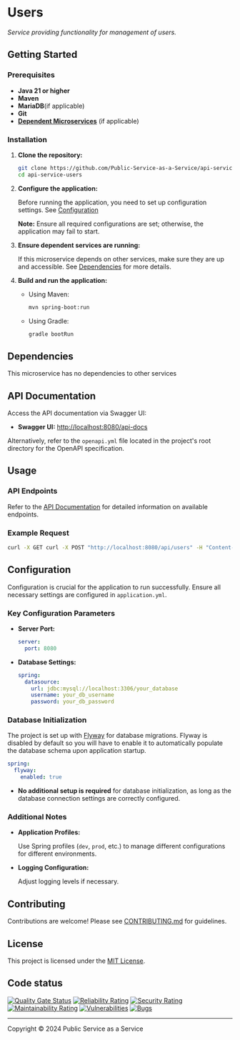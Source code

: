 # Users

_Service providing functionality for management of users._

## Getting Started

### Prerequisites

- **Java 21 or higher**
- **Maven**
- **MariaDB**(if applicable)
- **Git**
- **[Dependent Microservices](#dependencies)** (if applicable)

### Installation

1. **Clone the repository:**

   ```bash
   git clone https://github.com/Public-Service-as-a-Service/api-service-users.git
   cd api-service-users
   ```
2. **Configure the application:**

   Before running the application, you need to set up configuration settings.
   See [Configuration](#Configuration)

   **Note:** Ensure all required configurations are set; otherwise, the application may fail to start.

3. **Ensure dependent services are running:**

   If this microservice depends on other services, make sure they are up and accessible. See [Dependencies](#dependencies) for more details.

4. **Build and run the application:**

   - Using Maven:

     ```bash
     mvn spring-boot:run
     ```
   - Using Gradle:

     ```bash
     gradle bootRun
     ```

## Dependencies

This microservice has no dependencies to other services

## API Documentation

Access the API documentation via Swagger UI:

- **Swagger UI:** [http://localhost:8080/api-docs](http://localhost:8080/api-docs)

Alternatively, refer to the `openapi.yml` file located in the project's root directory for the OpenAPI specification.

## Usage

### API Endpoints

Refer to the [API Documentation](#api-documentation) for detailed information on available endpoints.

### Example Request

```bash
curl -X GET curl -X POST "http://localhost:8080/api/users" -H "Content-Type: application/json" -d "{\"email\": \"1\"}"
```

## Configuration

Configuration is crucial for the application to run successfully. Ensure all necessary settings are configured in `application.yml`.

### Key Configuration Parameters

- **Server Port:**

  ```yaml
  server:
    port: 8080
  ```
- **Database Settings:**

  ```yaml
  spring:
    datasource:
      url: jdbc:mysql://localhost:3306/your_database
      username: your_db_username
      password: your_db_password
  ```

### Database Initialization

The project is set up with [Flyway](https://github.com/flyway/flyway) for database migrations. Flyway is disabled by default so you will have to enable it to automatically populate the database schema upon application startup.

```yaml
spring:
  flyway:
    enabled: true
```

- **No additional setup is required** for database initialization, as long as the database connection settings are correctly configured.

### Additional Notes

- **Application Profiles:**

  Use Spring profiles (`dev`, `prod`, etc.) to manage different configurations for different environments.

- **Logging Configuration:**

  Adjust logging levels if necessary.

## Contributing

Contributions are welcome! Please see [CONTRIBUTING.md](https://github.com/Sundsvallskommun/.github/blob/main/.github/CONTRIBUTING.md) for guidelines.

## License

This project is licensed under the [MIT License](LICENSE).

## Code status

[![Quality Gate Status](https://sonarcloud.io/api/project_badges/measure?project=Sundsvallskommun_YOUR-PROJECT-ID&metric=alert_status)](https://sonarcloud.io/summary/overall?id=Sundsvallskommun_YOUR-PROJECT-ID)
[![Reliability Rating](https://sonarcloud.io/api/project_badges/measure?project=Sundsvallskommun_YOUR-PROJECT-ID&metric=reliability_rating)](https://sonarcloud.io/summary/overall?id=Sundsvallskommun_YOUR-PROJECT-ID)
[![Security Rating](https://sonarcloud.io/api/project_badges/measure?project=Sundsvallskommun_YOUR-PROJECT-ID&metric=security_rating)](https://sonarcloud.io/summary/overall?id=Sundsvallskommun_YOUR-PROJECT-ID)
[![Maintainability Rating](https://sonarcloud.io/api/project_badges/measure?project=Sundsvallskommun_YOUR-PROJECT-ID&metric=sqale_rating)](https://sonarcloud.io/summary/overall?id=Sundsvallskommun_YOUR-PROJECT-ID)
[![Vulnerabilities](https://sonarcloud.io/api/project_badges/measure?project=Sundsvallskommun_YOUR-PROJECT-ID&metric=vulnerabilities)](https://sonarcloud.io/summary/overall?id=Sundsvallskommun_YOUR-PROJECT-ID)
[![Bugs](https://sonarcloud.io/api/project_badges/measure?project=Sundsvallskommun_YOUR-PROJECT-ID&metric=bugs)](https://sonarcloud.io/summary/overall?id=Sundsvallskommun_YOUR-PROJECT-ID)

---

Copyright © 2024 Public Service as a Service
